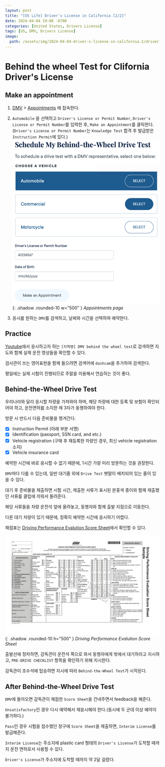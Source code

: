 ```yaml
---
layout: post
title: "[US Life] Driver's License in California [2/2]"
date: 2024-04-04 19:08 -0700
categories: [United States, Drivers License]
tags: [US, DMV, Drivers License]
image:
  path: /assets/img/2024-04-04-driver-s-license-in-california-2/driver_license.png
---
```


# Behind the wheel Test for Clifornia Driver's License

## Make an appointment

1. [DMV][dmv] > [Appointments][dmv-appointments] 에 접속한다.

2. `Automobile` 을 선택하고 `Driver's License or Permit Number`, `Driver's License or Permit Number`를 입력한 후, `Make an Appointment`를 클릭한다. (`Driver's License or Permit Number`는 `Knowledge Test` 합격 후 발급받은 `Instruction Permit`에 있다.)
   ![Desktop View](/assets/img/2024-04-04-driver-s-license-in-california-2/appointments.png){: .shadow .rounded-10 w="500" }
   _Appointments page_

3. 응시를 원하는 `DMV`를 검색하고, 날짜와 시간을 선택하여 예약한다.

## Practice

[Youtube][youtube]에서 응시하고자 하는 `[지역명] DMV behind the wheel test`로 검색하면 지도와 함께 실제 운전 영상들을 확인할 수 있다.

검사관이 쓰는 영어표현을 함께 들으려면 검색어에 `dashcam`을 추가하여 검색한다.

평일에는 실제 시험이 진행되므로 주말을 이용해서 연습하는 것이 좋다.

## Behind-the-Wheel Drive Test

우리나라와 달리 응시할 차량을 가져와야 하며, 해당 차량에 대한 등록 및 보험이 확인되어야 하고, 운전면허를 소지한 제 3자가 동행하여야 한다.

방문 시 반드시 다음 준비물을 챙겨간다.

- [x] Instruction Permit (아래 부분 서명)
- [x] Identification (passport, SSN card, and etc.)
- [x] Vehicle registration (구매 후 재등록한 차량인 경우, 최신 vehicle registration 소지)
- [x] Vehicle insurance card

예약한 시간에 바로 응시할 수 없기 때문에, 1시간 가량 미리 방문하는 것을 권장한다.

`DMV`마다 다를 수 있는데, 일반 대기줄 외에 `Drive Test` 팻말이 배치되어 있는 줄이 있을 수 있다.

대기 후 준비물을 제출하면 시험 시간, 제출한 서류가 표시된 분홍색 종이와 함께 제출했던 서류를 클립에 끼워서 돌려준다.

해당 서류들을 차량 운전석 앞에 올려놓고, 동행자와 함께 출발 지점으로 이동한다.

다른 대기 차량이 있기 때문에, 정확히 예약한 시간에 응시하기 어렵다.

채점표는 [Driving Performance Evalution Score Sheet][score-sheet]에서 확인할 수 있다.

![Desktop View](/assets/img/2024-04-04-driver-s-license-in-california-2/Driving-Performance-Evaluation-Score-Sheet-Sample.png){: .shadow .rounded-10 h="500" }
_Driving Performance Evalution Score Sheet_

출발선에 정차하면, 감독관이 운전석 쪽으로 와서 동행자에게 밖에서 대기하라고 지시하고, `PRE-DRIVE CHECKLIST` 항목을 확인하기 위해 지시한다.

감독관이 조수석에 탑승하면 지시에 따라 `Behind-the-Wheel Test`가 시작된다.

## After Behind-the-Wheel Drive Test

`DMV`에 돌아오면 감독관이 채점한 `Score Sheet`을 건네주면서 feedback을 해준다.

`Unsatisfactory`인 경우 다시 예약해서 재응시해야 한다.(동시에 두 군데 이상 예약이 불가하다.)

`Pass`인 경우 시험을 접수했던 창구에 `Score Sheet`을 제출하면, `Interim License`를 발급해준다.

`Interim License`는 주소지에 plastic card 형태의 `Driver's License`가 도착할 때까지 운전 면허로서 사용할 수 있다.

`Driver's License`가 주소지에 도착할 때까지 약 2달 걸렸다.

[dmv]: https://www.dmv.ca.gov/portal/
[dmv-appointments]: https://www.dmv.ca.gov/portal/appointments/select-appointment-type
[youtube]: https://www.youtube.com
[score-sheet]: https://www.dmv.ca.gov/portal/uploads/2020/05/Driving-Performance-Evaluation-Score-Sheet-Sample-.pdf